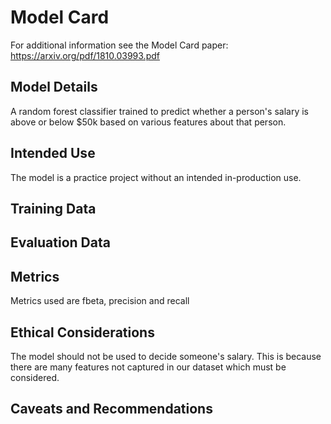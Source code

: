 # Model Card

For additional information see the Model Card paper: https://arxiv.org/pdf/1810.03993.pdf

## Model Details
A random forest classifier trained to predict whether a person's salary is above or below $50k based on various features about that person.

## Intended Use
The model is a practice project without an intended in-production use.

## Training Data

## Evaluation Data

## Metrics
Metrics used are fbeta, precision and recall

## Ethical Considerations
The model should not be used to decide someone's salary. This is because there are many features not captured in our dataset which must be considered.

## Caveats and Recommendations
